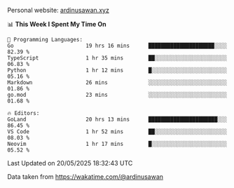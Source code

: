 Personal website: [ardinusawan.xyz](https://ardinusawan.xyz)

<!--START_SECTION:waka-->
📊 **This Week I Spent My Time On** 

```text
💬 Programming Languages: 
Go                       19 hrs 16 mins      █████████████████████░░░░   82.39 % 
TypeScript               1 hr 35 mins        ██░░░░░░░░░░░░░░░░░░░░░░░   06.83 % 
Python                   1 hr 12 mins        █░░░░░░░░░░░░░░░░░░░░░░░░   05.16 % 
Markdown                 26 mins             ░░░░░░░░░░░░░░░░░░░░░░░░░   01.86 % 
go.mod                   23 mins             ░░░░░░░░░░░░░░░░░░░░░░░░░   01.68 % 

🔥 Editors: 
GoLand                   20 hrs 13 mins      ██████████████████████░░░   86.45 % 
VS Code                  1 hr 52 mins        ██░░░░░░░░░░░░░░░░░░░░░░░   08.03 % 
Neovim                   1 hr 17 mins        █░░░░░░░░░░░░░░░░░░░░░░░░   05.52 % 
```


 Last Updated on 20/05/2025 18:32:43 UTC
<!--END_SECTION:waka-->
Data taken from https://wakatime.com/@ardinusawan
